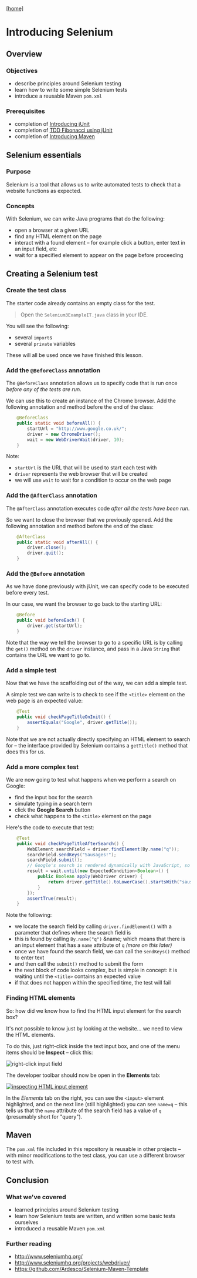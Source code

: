 [[home]](../README.md)

# Introducing Selenium


## Overview

### Objectives

- describe principles around Selenium testing
- learn how to write some simple Selenium tests
- introduce a reusable Maven `pom.xml`

### Prerequisites

- completion of [Introducing jUnit](../step-1-junit/README.md)
- completion of [TDD Fibonacci using jUnit](../step-2-tdd-fibonacci-junit/README.md)
- completion of [Introducing Maven](../step-3-maven-fibonacci/README.md)


## Selenium essentials

### Purpose

Selenium is a tool that allows us to write automated tests to check that a website functions as expected.

### Concepts

With Selenium, we can write Java programs that do the following:

- open a browser at a given URL
- find any HTML element on the page
- interact with a found element &ndash; for example click a button, enter text in an input field, etc
- wait for a specified element to appear on the page before proceeding


## Creating a Selenium test

### Create the test class

The starter code already contains an empty class for the test.

> Open the `Selenium3ExampleIT.java` class in your IDE.

You will see the following:

- several `import`s
- several `private` variables

These will all be used once we have finished this lesson.

### Add the `@BeforeClass` annotation

The `@BeforeClass` annotation allows us to specify code that is run once _before any of the tests are run_.

We can use this to create an instance of the Chrome browser. Add the following annotation and method before the end of the class:

```java
    @BeforeClass
    public static void beforeAll() {
        startUrl = "http://www.google.co.uk/";
        driver = new ChromeDriver();
        wait = new WebDriverWait(driver, 10);
    }
```

Note:

- `startUrl` is the URL that will be used to start each test with
- `driver` represents the web browser that will be created
- we will use `wait` to wait for a condition to occur on the web page 

### Add the `@AfterClass` annotation

The `@AfterClass` annotation executes code _after all the tests have been run_.

So we want to close the browser that we previously opened. Add the following annotation and method before the end of the class:

```java
    @AfterClass
    public static void afterAll() {
        driver.close();
        driver.quit();
    }
```

### Add the `@Before` annotation

As we have done previously with jUnit, we can specify code to be executed before every test.

In our case, we want the browser to go back to the starting URL:

```java
    @Before
    public void beforeEach() {
        driver.get(startUrl);
    }
```

Note that the way we tell the browser to go to a specific URL is by calling the `get()` method on the `driver` instance, and pass in a Java `String` that contains the URL we want to go to.

### Add a simple test

Now that we have the scaffolding out of the way, we can add a simple test.

A simple test we can write is to check to see if the `<title>` element on the web page is an expected value:

```java
    @Test
    public void checkPageTitleOnInit() {
        assertEquals("Google", driver.getTitle());
    }
```

Note that we are not actually directly specifying an HTML element to search for &ndash; the interface provided by Selenium contains a `getTitle()` method that does this for us.

### Add a more complex test

We are now going to test what happens when we perform a search on Google:

- find the input box for the search
- simulate typing in a search term
- click the **Google Search** button
- check what happens to the `<title>` element on the page

Here's the code to execute that test:

```java
    @Test
    public void checkPageTitleAfterSearch() {
        WebElement searchField = driver.findElement(By.name("q"));
        searchField.sendKeys("Sausages!");
        searchField.submit();
        // Google's search is rendered dynamically with JavaScript, so wait for the page to load.
        result = wait.until(new ExpectedCondition<Boolean>() {
            public Boolean apply(WebDriver driver) {
                return driver.getTitle().toLowerCase().startsWith("sausages!");
            }
        });
        assertTrue(result);
    }
```

Note the following:

- we locate the search field by calling `driver.findElement()` with a parameter that defines where the search field is
- this is found by calling `By.name("q")` &name; which means that there is an input element that has a `name` attribute of `q` _(more on this later)_
- once we have found the search field, we can call the `sendKeys()` method to enter text
- and then call the `submit()` method to submit the form
- the next block of code looks complex, but is simple in concept: it is waiting until the `<title>` contains an expected value
- if that does not happen within the specified time, the test will fail

### Finding HTML elements

So: how did we know how to find the HTML input element for the search box?

It's not possible to know just by looking at the website&hellip; we need to view the HTML elements.

To do this, just right-click inside the text input box, and one of the menu items should be **Inspect** &ndash; click this:

![right-click input field](./google-right-click-input-field.png)

The developer toolbar should now be open in the **Elements** tab:

[![inspecting HTML input element](./google-inspect-html-element.png)](./google-inspect-html-element.png)

In the _Elements_ tab on the right, you can see the `<input>` element highlighted, and on the next line (still highlighted) you can see `name=q` &ndash; this tells us that the `name` attribute of the search field has a value of `q` (presumably short for "query").


## Maven

The `pom.xml` file included in this repository is reusable in other projects &ndash; with minor modifications to the test class, you can use a different browser to test with.


## Conclusion

### What we've covered

- learned principles around Selenium testing
- learn how Selenium tests are written, and written some basic tests ourselves
- introduced a reusable Maven `pom.xml`

### Further reading

- http://www.seleniumhq.org/
- http://www.seleniumhq.org/projects/webdriver/
- https://github.com/Ardesco/Selenium-Maven-Template
